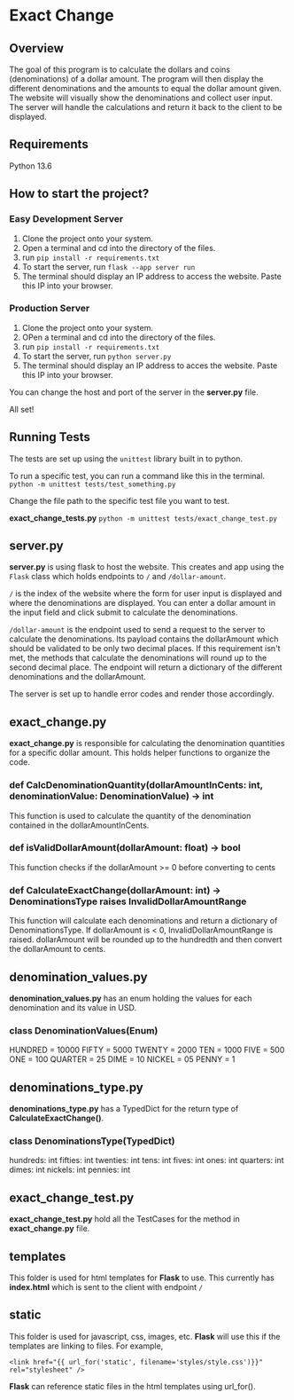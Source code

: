 # Exact Change

## Overview

The goal of this program is to calculate the dollars and coins (denominations) of a dollar amount. The program will then display the different denominations and the amounts to equal the dollar amount given. The website will visually show the denominations and collect user input. The server will handle the calculations and return it back to the client to be displayed.

## Requirements

Python 13.6

## How to start the project?

### Easy Development Server

1. Clone the project onto your system.
2. Open a terminal and cd into the directory of the files.
3. run `pip install -r requirements.txt`
4. To start the server, run `flask --app server run`
5. The terminal should display an IP address to access the website. Paste this IP into your browser.

### Production Server

1. Clone the project onto your system.
2. OPen a terminal and cd into the directory of the files.
3. run `pip install -r requirements.txt`
4. To start the server, run `python server.py`
5. The terminal should display an IP address to acces the website. Paste this IP into your browser.

You can change the host and port of the server in the **server.py** file.

All set!

## Running Tests

The tests are set up using the `unittest` library built in to python.

To run a specific test, you can run a command like this in the terminal.
`python -m unittest tests/test_something.py`

Change the file path to the specific test file you want to test.

**exact_change_tests.py**
`python -m unittest tests/exact_change_test.py`

## server.py

**server.py** is using flask to host the website. This creates and app using the `Flask` class which holds endpoints to `/` and `/dollar-amount`.

`/` is the index of the website where the form for user input is displayed and where the denominations are displayed. You can enter a dollar amount in the input field and click submit to calculate the denominations.

`/dollar-amount` is the endpoint used to send a request to the server to calculate the denominations. Its payload contains the dollarAmount which should be validated to be only two decimal places. If this requirement isn't met, the methods that calculate the denominations will round up to the second decimal place. The endpoint will return a dictionary of the different denominations and the dollarAmount.

The server is set up to handle error codes and render those accordingly.

## exact_change.py

**exact_change.py** is responsible for calculating the denomination quantities for a specific dollar amount. This holds helper functions to organize the code.

### def CalcDenominationQuantity(dollarAmountInCents: int, denominationValue: DenominationValue) -> int

This function is used to calculate the quantity of the denomination contained in the dollarAmountInCents.

### def isValidDollarAmount(dollarAmount: float) -> bool

This function checks if the dollarAmount >= 0 before converting to cents

### def CalculateExactChange(dollarAmount: int) -> DenominationsType raises InvalidDollarAmountRange

This function will calculate each denominations and return a dictionary of DenominationsType. If dollarAmount is < 0, InvalidDollarAmountRange is raised. dollarAmount will be rounded up to the hundredth and then convert the dollarAmount to cents.

## denomination_values.py

**denomination_values.py** has an enum holding the values for each denomination and its value in USD.

### class DenominationValues(Enum)

HUNDRED = 10000
FIFTY = 5000
TWENTY = 2000
TEN = 1000
FIVE = 500
ONE = 100
QUARTER = 25
DIME = 10
NICKEL = 05
PENNY = 1

## denominations_type.py

**denominations_type.py** has a TypedDict for the return type of **CalculateExactChange()**.

### class DenominationsType(TypedDict)

hundreds: int
fifties: int
twenties: int
tens: int
fives: int
ones: int
quarters: int
dimes: int
nickels: int
pennies: int

## exact_change_test.py

**exact_change_test.py** hold all the TestCases for the method in **exact_change.py** file.

## templates

This folder is used for html templates for **Flask** to use. This currently has **index.html** which is sent to the client with endpoint `/`

## static

This folder is used for javascript, css, images, etc. **Flask** will use this if the templates are linking to files. For example,

`<link href="{{ url_for('static', filename='styles/style.css')}}" rel="stylesheet" />`

**Flask** can reference static files in the html templates using url_for().
